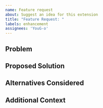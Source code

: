 ```yaml
---
name: Feature request
about: Suggest an idea for this extension
title: "Feature Request: "
labels: enhancement
assignees: 'YouG-o'
---
```


## Problem
<!-- What problem would this feature solve? Or what need does it address? -->

## Proposed Solution
<!-- Describe the solution you'd like to see implemented -->

## Alternatives Considered
<!-- Have you considered any alternative solutions or workarounds? -->

## Additional Context
<!-- Add any other context, screenshots, or examples about the feature request here -->